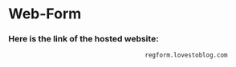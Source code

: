 # Web-Form

### Here is the link of the hosted website: 
                                          regform.lovestoblog.com
